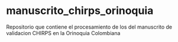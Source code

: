 # manuscrito_chirps_orinoquia
Repositorio que contiene el procesamiento de los del manuscrito de validacion CHIRPS en la Orinoquia Colombiana
